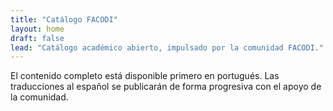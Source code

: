 ```yaml
---
title: "Catálogo FACODI"
layout: home
draft: false
lead: "Catálogo académico abierto, impulsado por la comunidad FACODI."
---
```


El contenido completo está disponible primero en portugués. Las traducciones al español se publicarán de forma progresiva con el apoyo de la comunidad.
